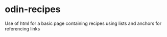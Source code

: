 # odin-recipes
Use of html for a basic page containing recipes using lists and anchors for referencing links
